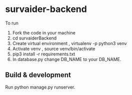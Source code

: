 # survaider-backend

To run 

1. Fork the code in your machine
2. cd survaiderBackend
3. Create virtual environment , virtualenv -p python3 venv
4. Activate venv , source venv/bin/activate
5. pip3 install -r requirements.txt
6. In database.py change DB_NAME to your DB_NAME.

## Build & development

Run python manage.py runserver.

